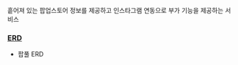 흩어져 있는 팝업스토어 정보를 제공하고 인스타그램 연동으로 부가 기능을 제공하는 서비스



### [ERD](https://www.erdcloud.com/d/wkrkmAGhaCbwBpN7X)
- 팝풀 ERD
